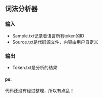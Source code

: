 
## 词法分析器 ##

### 输入 ###
- Sample.txt记录着语言所有token的ID
- Source.txt是代码源文件，内容由用户自定义

### 输出 ###
- Token.txt是分析的结果

#### ps: ####
  代码还没有经过整理，所以有点乱！

